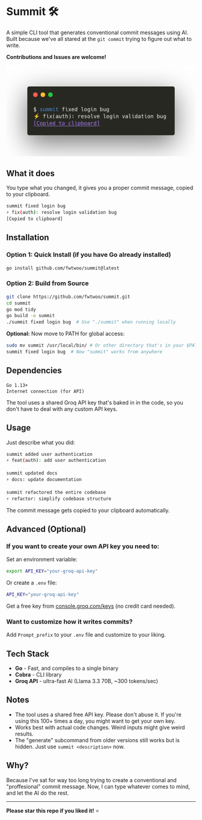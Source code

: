 # Summit 🛠️

A simple CLI tool that generates conventional commit messages using AI. Built because we've all stared at the `git commit` trying to figure out what to write.

**Contributions and Issues are welcome!**

![Summit Usage Example](/public/example.png)

## What it does

You type what you changed, it gives you a proper commit message, copied to your clipboard.

```bash
summit fixed login bug
⚡ fix(auth): resolve login validation bug
[Copied to clipboard]
```

## Installation

### Option 1: Quick Install (if you have Go already installed)

```bash
go install github.com/fwtwoo/summit@latest
```

### Option 2: Build from Source
```bash
git clone https://github.com/fwtwoo/summit.git
cd summit
go mod tidy
go build -o summit
./summit fixed login bug  # Use "./summit" when running locally
```

**Optional:** Now move to PATH for global access:
```bash
sudo mv summit /usr/local/bin/ # Or other directory that's in your $PATH
summit fixed login bug  # Now "summit" works from anywhere
```

## Dependencies

```
Go 1.13+
Internet connection (for API)
```

The tool uses a shared Groq API key that's baked in in the code, so you don't have to deal with any custom API keys.

## Usage

Just describe what you did:

```bash
summit added user authentication
⚡ feat(auth): add user authentication

summit updated docs
⚡ docs: update documentation

summit refactored the entire codebase
⚡ refactor: simplify codebase structure
```

The commit message gets copied to your clipboard automatically.

## Advanced (Optional)

### If you want to create your own API key you need to:

Set an environment variable:

```bash
export API_KEY="your-groq-api-key"
```

Or create a `.env` file:

```bash
API_KEY="your-groq-api-key"
```

Get a free key from [console.groq.com/keys](https://console.groq.com/keys) (no credit card needed).

### Want to customize how it writes commits?

Add `Prompt_prefix` to your `.env` file and customize to your liking.

## Tech Stack

* **Go** - Fast, and compiles to a single binary
* **Cobra** - CLI library
* **Groq API** - ultra-fast AI (Llama 3.3 70B, ~300 tokens/sec)

## Notes

* The tool uses a shared free API key. Please don't abuse it. If you're using this 100+ times a day, you might want to get your own key.
* Works best with actual code changes. Weird inputs might give weird results.
* The "generate" subcommand from older versions still works but is hidden. Just use `summit <description>` now.

## Why?

Because I've sat for way too long trying to create a conventional and "proffesional" commit message. Now, I can type whatever comes to mind, and let the AI do the rest.

---

**Please star this repo if you liked it!** ⭐
